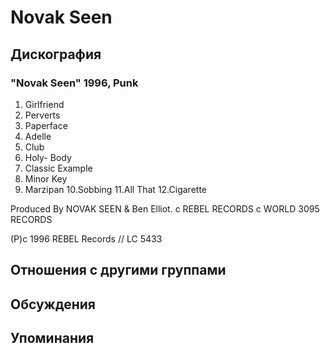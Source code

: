 # Novak Seen



## Дискография

### "Novak Seen" 1996, Punk

1.  Girlfriend
2.  Perverts
3.  Paperface
4.  Adelle
5.  Club
6.  Holy- Body
7.  Classic Example
8.  Minor Key
9.  Marzipan
10.Sobbing
11.All That
12.Cigarette

Produced By NOVAK SEEN & Ben Elliot.
 c REBEL RECORDS
 c WORLD 3095 RECORDS

(P)c 1996 REBEL Records // LC 5433


## Отношения с другими группами


## Обсуждения


## Упоминания

